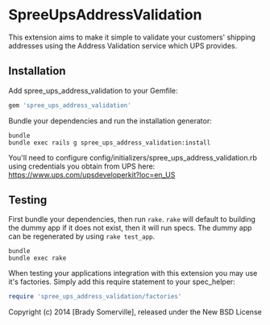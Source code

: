 SpreeUpsAddressValidation
=========================

This extension aims to make it simple to validate your customers' shipping
addresses using the Address Validation service which UPS provides.

Installation
------------

Add spree_ups_address_validation to your Gemfile:

```ruby
gem 'spree_ups_address_validation'
```

Bundle your dependencies and run the installation generator:

```shell
bundle
bundle exec rails g spree_ups_address_validation:install
```

You'll need to configure config/initializers/spree_ups_address_validation.rb
using credentials you obtain from UPS here:
https://www.ups.com/upsdeveloperkit?loc=en_US

Testing
-------

First bundle your dependencies, then run `rake`. `rake` will default to building the dummy app if it does not exist, then it will run specs. The dummy app can be regenerated by using `rake test_app`.

```shell
bundle
bundle exec rake
```

When testing your applications integration with this extension you may use it's factories.
Simply add this require statement to your spec_helper:

```ruby
require 'spree_ups_address_validation/factories'
```

Copyright (c) 2014 [Brady Somerville], released under the New BSD License
